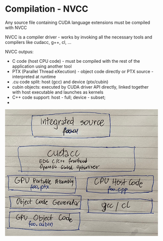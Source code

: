 # Compilation - NVCC

Any source file containing CUDA language extensions must be compiled with NVCC

NVCC is a compiler driver - works by invoking all the necessary tools and compilers like cudacc, g++, cl, ...

NVCC outpus:

* C code \(host CPU code\) - must be compiled with the rest of the application using another tool
* PTX \(Parallel Thread eXecution\) - object code directly or PTX source - interpreted at runtime
* .cu code split: host \(gcc\) and device \(ptx/cubin\)
* cubin objects: executed by CUDA driver API directly, linked together with host executable and launches as kernels
* C++ code support: host - full; device - subset;
* 
![](../.gitbook/assets/nvcc_layers.jpeg)





